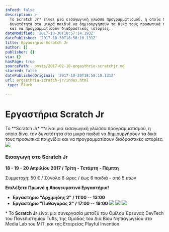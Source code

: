 ```yaml
---
inFeed: false
description: >-
  Το Scratch Jr* είναι μια εισαγωγική γλώσσα προγραμματισμού, η οποία δίνει την
  δυνατότητα στα μικρά παιδιά να δημιουργήσουν τα δικά τους προσωπικά παιχνίδια
  και να προγραμματίσουν διαδραστικές ιστορίες.
dateModified: '2017-10-30T18:57:14.193Z'
datePublished: '2017-10-30T18:58:10.131Z'
title: Εργαστήρια Scratch Jr
author: []
publisher: {}
via: {}
hasPage: true
sourcePath: _posts/2017-02-18-ergasthrio-scratchjr.md
starred: false
datePublishedOriginal: '2017-10-30T18:58:10.131Z'
url: ergasthria-scratch-jr/index.html
_type: Blurb

---
```

# Εργαστήρια **Scratch Jr**

Το **Scratch Jr\* **είναι μια εισαγωγική γλώσσα προγραμματισμού, η οποία δίνει την δυνατότητα στα μικρά παιδιά να δημιουργήσουν τα δικά τους προσωπικά παιχνίδια και να προγραμματίσουν διαδραστικές ιστορίες.
![](https://the-grid-user-content.s3-us-west-2.amazonaws.com/71aab842-743b-4bb9-8981-4a2eae2f0c8b.jpg)

### Εισαγωγή στο Scratch Jr

**18 - 19 - 20 Απριλίου 2017 / Τρίτη - Τετάρτη - Πέμπτη**

Συμμετοχή: 50 € / Σύνολο 6 ώρες / έως 6 παιδιά - από 5 ετών

**Επιλέξετε Πρωινό ή Απογευματινό Εργαστήριο!**

* **Εργαστήριο "Αρχιμήδης 2" / 11:00 -- 13:00**
* **Εργαστήριο "Πυθαγόρας 2" / 17:00 -- 19:00**
![](https://the-grid-user-content.s3-us-west-2.amazonaws.com/4bc7aade-3aac-4655-93fa-7cd427f72a7e.jpg)
![](https://the-grid-user-content.s3-us-west-2.amazonaws.com/b13f9438-af0b-4d0a-96ba-cd8122ac2391.jpg)
![](https://the-grid-user-content.s3-us-west-2.amazonaws.com/e405d898-5184-4b08-ac1f-2756c5d46204.jpg)

\* Το **Scratch Jr** είναι μια συνεργασία μεταξύ του Ομίλου Έρευνας DevTech του Πανεπιστημίου Tufts, της Ομάδας του Διά Βίου Νηπιαγωγείου στο Media Lab του MIT, και της Εταιρείας Playful Invention.